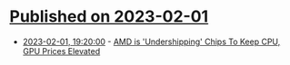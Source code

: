# [Published on 2023-02-01](index.md)

* [2023-02-01, 19:20:00](https://hardware.slashdot.org/story/23/02/01/1749236/amd-is-undershipping-chips-to-keep-cpu-gpu-prices-elevated?utm_source=rss1.0mainlinkanon&utm_medium=feed) - [AMD is 'Undershipping' Chips To Keep CPU, GPU Prices Elevated](https://hardware.slashdot.org/story/23/02/01/1749236/amd-is-undershipping-chips-to-keep-cpu-gpu-prices-elevated?utm_source=rss1.0mainlinkanon&utm_medium=feed)
